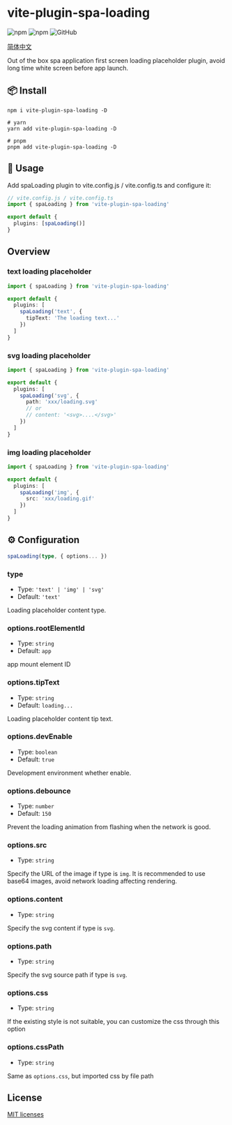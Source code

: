 # vite-plugin-spa-loading

![npm](https://img.shields.io/npm/v/vite-plugin-spa-loading?style=flat-square)
![npm](https://img.shields.io/npm/dm/vite-plugin-spa-loading?style=flat-square)
![GitHub](https://img.shields.io/github/license/yue1123/vite-plugin-spa-loading?style=flat-square)

[简体中文](./README.zh.md)

Out of the box spa application first screen loading placeholder plugin, avoid long time white screen before app launch.

## 📦 Install

```shell
npm i vite-plugin-spa-loading -D

# yarn
yarn add vite-plugin-spa-loading -D

# pnpm
pnpm add vite-plugin-spa-loading -D
```

## 🦄 Usage

Add spaLoading plugin to vite.config.js / vite.config.ts and configure it:

```ts
// vite.config.js / vite.config.ts
import { spaLoading } from 'vite-plugin-spa-loading'

export default {
  plugins: [spaLoading()]
}
```

## Overview


### text loading placeholder

```ts
import { spaLoading } from 'vite-plugin-spa-loading'

export default {
  plugins: [
    spaLoading('text', {
      tipText: 'The loading text...'
    })
  ]
}
```

### svg loading placeholder

```ts
import { spaLoading } from 'vite-plugin-spa-loading'

export default {
  plugins: [
    spaLoading('svg', {
      path: 'xxx/loading.svg'
      // or
      // content: '<svg>....</svg>'
    })
  ]
}
```

### img loading placeholder

```ts
import { spaLoading } from 'vite-plugin-spa-loading'

export default {
  plugins: [
    spaLoading('img', {
      src: 'xxx/loading.gif'
    })
  ]
}
```

## ⚙️ Configuration

```ts
spaLoading(type, { options... })
```

### type

- Type: `'text' | 'img' | 'svg'`
- Default: `'text'`

Loading placeholder content type.

### options.rootElementId

- Type: `string`
- Default: `app`

app mount element ID

### options.tipText

- Type: `string`
- Default: `loading...`

Loading placeholder content tip text.

### options.devEnable

- Type: `boolean`
- Default: `true`

Development environment whether enable.

### options.debounce

- Type: `number`
- Default: `150`

Prevent the loading animation from flashing when the network is good.

### options.src

- Type: `string`

Specify the URL of the image if type is `img`. It is recommended to use base64 images, avoid network loading affecting rendering.

### options.content

- Type: `string`

Specify the svg content if type is `svg`.

### options.path

- Type: `string`

Specify the svg source path if type is `svg`.

### options.css

- Type: `string`

If the existing style is not suitable, you can customize the css through this option

### options.cssPath

- Type: `string`

Same as `options.css`, but imported css by file path

## License

[MIT licenses](https://opensource.org/licenses/MIT)

